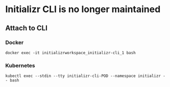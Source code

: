 # Initializr CLI is no longer maintained

## Attach to CLI

### Docker

```
docker exec -it initializrworkspace_initializr-cli_1 bash
```

### Kubernetes

```
kubectl exec --stdin --tty initializr-cli-POD --namespace initializr -- bash
```
